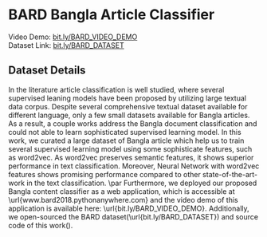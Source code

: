 # BARD Bangla Article Classifier
Video Demo: <a href="https://bit.ly/BARD_VIDEO_DEMO"> bit.ly/BARD_VIDEO_DEMO </a> <br/>
Dataset Link: <a href="https://bit.ly/BARD_DATASET"> bit.ly/BARD_DATASET </a> <br/>

<h2>Dataset Details</h2>
In the literature article classification is well studied, where several supervised leaning models have been proposed by utilizing large textual data corpus. Despite several comprehensive textual dataset available for different language, only a few small datasets available for Bangla articles. As a result, a couple works address the Bangla document classification and could not able to learn sophisticated supervised learning model. In this work, we curated a large dataset of Bangla article which help us to train several supervised learning model using some sophisticate features, such as word2vec. As word2vec preserves semantic features, it shows superior performance in text classification. Moreover, Neural Network with word2vec features shows promising performance compared to other state-of-the-art-work in the text classification. 
    \par Furthermore, we deployed our proposed Bangla content classifier as a web application, which is accessible at \url{www.bard2018.pythonanywhere.com}  and the video demo of this application is available here: \url{bit.ly/BARD_VIDEO_DEMO}. Additionally, we open-sourced the BARD dataset(\url{bit.ly/BARD_DATASET}) and source code of this work().
